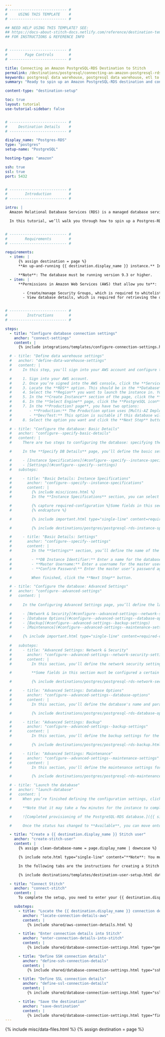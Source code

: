 ```yaml
---
# -------------------------- #
#     USING THIS TEMPLATE    #
# -------------------------- #

## NEED HELP USING THIS TEMPLATE? SEE:
## https://docs-about-stitch-docs.netlify.com/reference/destination-templates/destination-setup/
## FOR INSTRUCTIONS & REFERENCE INFO


# -------------------------- #
#        Page Controls       #
# -------------------------- #

title: Connecting an Amazon PostgreSQL-RDS Destination to Stitch
permalink: /destinations/postgresql/connecting-an-amazon-postgresql-rds-data-warehouse-to-stitch
keywords: postgresql data warehouse, postgresql data warehouse, etl to postgres, postgres etl, postgresql etl, postgres rds, postgres-rds, relational database services
summary: "Ready to spin up an Amazon PostgreSQL-RDS destination and connect it to Stitch? This step-by-step tutorial will walk you through every part of the process."

content-type: "destination-setup"

toc: true
layout: tutorial
use-tutorial-sidebar: false


# -------------------------- #
#     Destination Details    #
# -------------------------- #

display_name: "Postgres-RDS"
type: "postgres"
setup-name: "PostgreSQL"

hosting-type: "amazon"

ssh: true
ssl: true
port: 5432


# -------------------------- #
#        Introduction        #
# -------------------------- #

intro: |
  Amazon Relational Database Services (RDS) is a managed database service that runs on familiar database engines like PostgreSQL.

  In this tutorial, we’ll walk you through how to spin up a Postgres-RDS instance and then connect it to Stitch as a destination.


# -------------------------- #
#        Requirements        #
# -------------------------- #

requirements:
  - item: |
      {% assign destination = page %}
      **An up-and-running {{ destination.display_name }} instance.** Instructions for creating a {{ destination.display_name }} destination are outside the scope of this tutorial; our instructions assume that you have an instance up and running. For help getting started with {{ destination.display_name }}, refer to [Amazon's documentation](https://docs.aws.amazon.com/AmazonRDS/latest/UserGuide/USER_CreatePostgreSQLInstance.html){:target="new"}.

      **Note**: The database must be running version 9.3 or higher.
  - item: |
      **Permissions in Amazon Web Services (AWS) that allow you to**:

        - Create/manage Security Groups, which is required to whitelist Stitch's IP addresses.
        - View database details, which is required for retrieving the database's connection details.


# -------------------------- #
#         Instructions       #
# -------------------------- #

steps:
  - title: "Configure database connection settings"
    anchor: "connect-settings"
    content: |
      {% include integrations/templates/configure-connection-settings.html %}

  # - title: "Define data warehouse settings"
  #   anchor: "define-data-warehouse-settings"
  #   content: |
  #     In this step, you'll sign into your AWS account and configure the basic settings for the Postgres-RDS database.

  #     1. Sign into your AWS account.
  #     2. Once you’re signed into the AWS console, click the **Services** menu located in the top-left corner of the page.
  #     3. Locate the **RDS** option. This should be in the **Database** section of the page.{% include layout/inline_image.html type="right" file="/destinations/postgresql-rds-select-region.png" max-width="250px" alt="Selecting a Region in the RDS-AWS console." %}
  #     4. Select the **Region** you want to launch the instance in. You can do this by clicking the **Region drop-down menu** in the upper right corner of the console and selecting the appropriate region, as seen in the image to the right.
  #     5. In the **Create Instance** section of the page, click the **Launch a DB Instance** button.
  #     6. In the **Select Engine** page, click the **PostgreSQL icon** and then the **Select** button.
  #     7. In the **Production? page**, you have two options:
  #        - **Production:** The Production option uses [Multi-AZ Deployment](https://aws.amazon.com/rds/details/multi-az/) and [Provisioned IOPS Storage](http://docs.aws.amazon.com/AmazonRDS/latest/UserGuide/Overview.ProvisionedIOPS.html), which are features that are intended to guard against downtime and disk I/O performance issues. This option is a good idea if you or your company can’t afford downtime or you anticipate heavy usage of the database.
  #        - **Dev/Test:** This option is suitable if this database will operate outside of production, can handle downtime, don’t anticipate heavy usage, or if you simply are giving RDS a try by using the [Free Usage Tier](http://aws.amazon.com/rds/free).
  #     8. Select the option you want and click the **Next Step** button.

  # - title: "Configure the database: Basic Details"
  #   anchor: "configure--specify-basic-details"
  #   content: |
  #     There are two steps to configuring the database: specifying the basic details and configuring more advanced settings. In this step, you'll specify the basic details.

  #     In the **Specify DB Details** page, you’ll define the basic settings for your Postgres-RDS database. There are two sections on this page:

  #     - [Instance Specifications](#configure--specify--instance-specifications)
  #     - [Settings](#configure--specify--settings)
  #   substeps:

  #     - title: "Basic Details: Instance Specifications"
  #       anchor: "configure--specify--instance-specifications"
  #       content: |
  #         {% include misc/icons.html %}
  #         In the **Instance Specifications** section, you can select the licensing model, version, and more.

  #         {% capture required-configuration %}Some fields in this section must be configured a certain way to use Stitch. Required fields will be highlighted  and have a {{ notice-icon | replace:"TOOLTIP", "This field must be configured in the specified way to use Stitch." }} icon next to their name.
  #         {% endcapture %}

  #         {% include important.html type="single-line" content=required-configuration %}

  #         {% include destinations/postgres/postgresql-rds-instance-specifications.html %}

  #     - title: "Basic Details: Settings"
  #       anchor: "configure--specify--settings"
  #       content: |
  #         In the **Settings** section, you’ll define the name of the database and the master user credentials.

  #         - **DB Instance Identifier:** Enter a name for the database instance. This name must be unique for your account in the Region you selected.
  #         - **Master Username:** Enter a username for the master user. For info on the permissions this user is granted, [click here](http://docs.aws.amazon.com/AmazonRDS/latest/UserGuide/CHAP_PostgreSQL.html#PostgreSQL.Concepts).
  #         - **Confirm Password:** Enter the master user’s password again to confirm.

  #         When finished, click the **Next Step** button.

  # - title: "Configure the database: Advanced Settings"
  #   anchor: "configure--advanced-settings"
  #   content: |
      
  #     In the Configuring Advanced Settings page, you’ll define the last group of settings the instance needs to run. There are several sections on this page:

  #     - [Network & Security](#configure--advanced-settings--network-security-settings)
  #     - [Database Options](#configure--advanced-settings--database-options)
  #     - [Backup](#configure--advanced-settings--backup-settings)
  #     - [Maintenance](#configure--advanced-settings--maintenance-settings)

  #     {% include important.html type="single-line" content=required-configuration %}
    
  #   substeps:
  #     - title: "Advanced Settings: Network & Security"
  #       anchor: "configure--advanced-settings--network-security-settings"
  #       content: |
  #         In this section, you'll define the network security settings for the database.

  #         **Some fields in this section must be configured a certain way to use Stitch.**

  #         {% include destinations/postgres/postgresql-rds-network-security.html %}

  #     - title: "Advanced Settings: Database Options"
  #       anchor: "configure--advanced-settings--database-options"
  #       content: |
  #         In this section, you'll define the database's name and parameter settings.

  #         {% include destinations/postgres/postgresql-rds-database-options.html %}

  #     - title: "Advanced Settings: Backup"
  #       anchor: "configure--advanced-settings--backup-settings"
  #       content: |
  #         In this section, you'll define the backup settings for the database.

  #         {% include destinations/postgres/postgresql-rds-backup.html %}

  #     - title: "Advanced Settings: Maintenance"
  #       anchor: "configure--advanced-settings--maintenance-settings"
  #       content: |
  #         In this section, you'll define the maintenance settings for the database.

  #         {% include destinations/postgres/postgresql-rds-maintenance.html %}

  # - title: "Launch the database"
  #   anchor: "launch-database"
  #   content: |
  #     When you’re finished defining the configuration settings, click **Launch DB Instance** to create and launch the instance.

  #     **Note that it may take a few minutes for the instance to complete the provisioning process**. The status in the RDS Dashboard page will change to Available when the process completes:

  #     ![Completed provisioning of the PostgreSQL-RDS database.]({{ site.baseurl }}/images/destinations/postgresql-rds-available.png)

  #     Once the status has changed to **Available**, you can move onto the next step.

  - title: "Create a {{ destination.display_name }} Stitch user"
    anchor: "create-stitch-user"
    content: |
      {% assign clean-database-name = page.display_name | downcase %}

      {% include note.html type="single-line" content="**Note**: You must have the ability to create a user and grant privileges to complete this step." %}

      In the following tabs are the instructions for creating a Stitch {{ destination.display_name }} database user and explanations for the permissions Stitch requires.

      {% include destinations/templates/destination-user-setup.html database-type=clean-database-name %}

  - title: "Connect Stitch"
    anchor: "connect-stitch"
    content: |
      To complete the setup, you need to enter your {{ destination.display_name }} connection details into the {{ app.page-names.dw-settings }} page in Stitch.

    substeps:
      - title: "Locate the {{ destination.display_name }} connection details"
        anchor: "locate-connection-details-aws"
        content: |
          {% include shared/aws-connection-details.html %}

      - title: "Enter connection details into Stitch"
        anchor: "enter-connection-details-into-stitch"
        content: |
          {% include shared/database-connection-settings.html type="general" %}

      - title: "Define SSH connection details"
        anchor: "define-ssh-connection-details"
        content: |
          {% include shared/database-connection-settings.html type="ssh" %}

      - title: "Define SSL connection details"
        anchor: "define-ssl-connection-details"
        content: |
          {% include shared/database-connection-settings.html type="ssl" ssl-fields=true %}

      - title: "Save the destination"
        anchor: "save-destination"
        content: |
          {% include shared/database-connection-settings.html type="finish-up" %}
---
```

{% include misc/data-files.html %}
{% assign destination = page %}